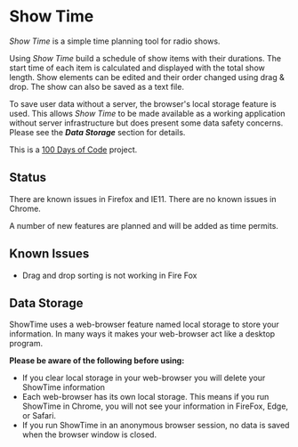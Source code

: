 # Show Time

*Show Time* is a simple time planning tool for radio shows.

Using *Show Time* build a schedule of show items with their durations.
The start time of each item is calculated and displayed with the total show length.
Show elements can be edited and their order changed using drag & drop.
The show can also be saved as a text file.

To save user data without a server, the browser's local storage feature is used.
This allows <em>Show Time</em> to be made available as a working application without
server infrastructure but does present some data safety concerns.
Please see the <strong><em>Data Storage</em></strong> section for details.

This is a [100 Days of Code](http://100daysofcode.com/) project.

## Status 

There are known issues in Firefox and IE11. There are no known issues in Chrome.

A number of new features are planned and will be added as time permits.

## Known Issues

* Drag and drop sorting is not working in Fire Fox

## Data Storage

ShowTime uses a web-browser feature named local storage to store your information. In many ways it makes your web-browser act like a desktop program.

**Please be aware of the following before using:**

* If you clear local storage in your web-browser you will delete your ShowTime information
* Each web-browser has its own local storage. This means if you run ShowTime in Chrome, you will not see your information in FireFox, Edge, or Safari.
* If you run ShowTime in an anonymous browser session, no data is saved when the browser window is closed.

